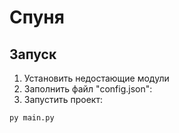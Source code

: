 
# Спуня

## Запуск

1. Установить недостающие модули
2. Заполнить файл "config.json":
3. Запустить проект:
```
py main.py
```
